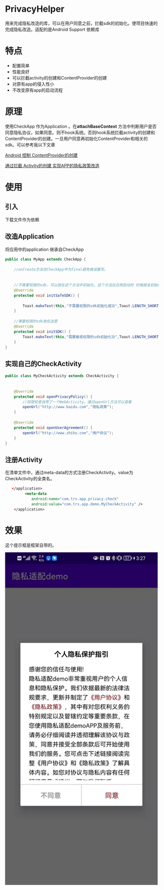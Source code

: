 # PrivacyHelper

用来完成隐私改造的库，可以在用户同意之前，拦截sdk的初始化。使项目快速的完成隐私改造。适配的是Android Support 依赖库

# 特点



- 配置简单
- 性能良好
- 可以拦截activity的创建和ContentProvider的创建
- 对原有app的侵入性小
- 不改变原有app的启动流程



# 原理

使用CheckApp 作为Application 。在**attachBaseContext** 方法中判断用户是否同意隐私协议，如果同意。则不hook系统。否则hook系统拦截activity的创建和ContentProvider的创建。一旦用户同意再初始化ContentProvider和相关的sdk。可以参考我以下文章

[Android 控制 ContentProvider的创建](https://blog.csdn.net/qq_22706515/article/details/120269561?spm=1001.2014.3001.5501)

[通过拦截 Activity的创建 实现APP的隐私政策改造](https://blog.csdn.net/qq_22706515/article/details/119250771?spm=1001.2014.3001.5501)



# 使用

## 引入

下载文件作为依赖



## 改造Application

将应用中的application 继承自CheckApp

```java
public class MyApp extends CheckApp {

    //onCreate方法在CheckApp中为final避免被误重写。
    
    
    //不需要权限的sdk，可以放在这个方法中初始化。这个方法在应用启动的 时候就会初始化
    @Override
    protected void initSafeSDK() {

        Toast.makeText(this,"不需要权限的sdk初始化成功",Toast.LENGTH_SHORT).show();
    }

    //需要权限的sdk放在这里
    @Override
    protected void initSDK() {
        Toast.makeText(this,"需要敏感权限的sdk初始化功",Toast.LENGTH_SHORT).show();
    }
}

```



## 实现自己的CheckActivity



```java
public class MyCheckActivity extends CheckActivity {


    @Override
    protected void openPrivacyPolicy() {
    	//权限检查自带了一个WebActivity。通过openUrl方法可以查看
        openUrl("http://www.baidu.com","隐私政策");
    }

    @Override
    protected void openUserAgreement() {
        openUrl("http://www.zhihu.com","用户协议");
    }
}
```



## 注册Activity

在清单文件中，通过meta-data的方式注册CheckActivity。value为CheckActivity的全类名。

```xml
   </application>
   		 <meta-data
            android:name="com.trs.app.privacy.check"
            android:value="com.trs.app.demo.MyCheckActivity" />
    </application>
```



# 效果

这个提示框是框架自带的。



<img  src="./README.assets/demo.jpg" style="width:500px;" />

